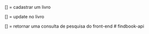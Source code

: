 [] = cadastrar um livro

[] = update no livro

[] = retornar uma consulta de pesquisa do front-end
#   f i n d b o o k - a p i  
 